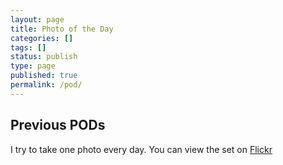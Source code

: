 ```yaml
---
layout: page
title: Photo of the Day
categories: []
tags: []
status: publish
type: page
published: true
permalink: /pod/
---
```

<div class="row">
    <div id="today-div" class="col-lg-8">
        <a href="" target="_blank" id="today-link"><img id="today" style="display:none"/></a>
        <p id="today-description"></p>
    </div>
</div>
<div class="row">
    <h2>Previous PODs</h2>
    <p>I try to take one photo every day. You can view the set on <a href="https://secure.flickr.com/photos/103377679@N03/sets/72157642172999344/">Flickr</a></p>
    <p id="pods" class="gallery"></p>
</div>
<div class="row">
    <span class="col-lg-4"><a href="#" id="prev-link" style="display:none"><< Prev </a></span>
    <span class="col-lg-4 pull-right"><a href="#" id="more-link" style="display:none">Next >> </a></span>
</div>
<script src="/js/jquery.colorbox-min.js"></script>
<script type="text/javascript">
var photoset_id = '72157642172999344'
//var photoset_id = '72157635929089523'

$('#today').bind('load', function(){
    $(this).fadeIn()
})

$('#more-link, #prev-link').click(function(){
    fetchImages($(this).data('page'))
})

$(document).ready(function(){
    fetchImages(1)
    flickr_url = 'https://api.flickr.com/services/rest/?method=flickr.photosets.getPhotos&api_key=e00dc224952287c6d55ec51de88754fc&photoset_id=' + photoset_id +'&extras=date_taken%2Curl_sq%2C+url_t%2C+url_s%2C+url_m%2C+url_o&per_page=1&page=1&format=json&nojsoncallback=1'
    $.getJSON(flickr_url, function(data){
        $("#today-link").attr('href', 'https://secure.flickr.com/photos/' + data.photoset.owner + '/' + data.photoset.photo[0].id)
        $("#today").attr('src', data.photoset.photo[0].url_m)
        $("#today-description").html('"' + data.photoset.photo[0].title + '"')
   })
})

function fetchImages(page){
    $("#pods").html('')
    per_page = 10
    if(page == 1)
        per_page = 11
    flickr_url = 'https://api.flickr.com/services/rest/?method=flickr.photosets.getPhotos&api_key=e00dc224952287c6d55ec51de88754fc&photoset_id=' + photoset_id +'&extras=date_taken%2Curl_sq%2C+url_t%2C+url_s%2C+url_m%2C+url_o&per_page=' + per_page + '&page=' + page + '&format=json&nojsoncallback=1'
    var jqxhr = $.getJSON(flickr_url, function(data){
        photos = data.photoset.photo
        page = parseInt(data.photoset.page)
        if(data.photoset.pages > page){
            $("#more-link").show()
            $("#more-link").data("page", page + 1)
        }else {
            $("#more-link").hide()
        }
        if(page > 1){
            $("#prev-link").show()
            $("#prev-link").data("page", page - 1)
        }else{
            $("#prev-link").hide()
        }
        if(page == 1)
            photos.shift()
        for(image in photos){
            var item = $('<a target="_blank" href="' + photos[image].url_m + '"><img src="' + photos[image].url_s + '" rel="gal" /></a>').hide().fadeIn(2000)
            $('#pods').append(item)
        }
    })

    jqxhr.done(function(){
        $('p.gallery > a').colorbox({rel:'gal'});
    })
}
</script>
